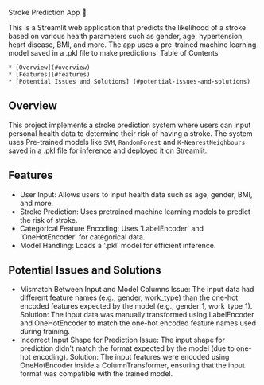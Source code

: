 Stroke Prediction App 🧠

This is a Streamlit web application that predicts the likelihood of a stroke based on various health parameters such as gender, age, hypertension, heart disease, BMI, and more. The app uses a pre-trained machine learning model saved in a .pkl file to make predictions.
Table of Contents

    * [Overview](#overview)
    * [Features](#features)
    * [Potential Issues and Solutions] (#potential-issues-and-solutions)
    
## Overview
This project implements a stroke prediction system where users can input personal health data to determine their risk of having a stroke. The system uses Pre-trained models like `SVM`, `RandomForest` and `K-NearestNeighbours` saved in a .pkl file for inference and deployed it on Streamlit.

## Features

* User Input: Allows users to input health data such as age, gender, BMI, and more.
* Stroke Prediction: Uses pretrained machine learning models to predict the risk of stroke.
* Categorical Feature Encoding: Uses 'LabelEncoder' and 'OneHotEncoder' for categorical data.
* Model Handling: Loads a '.pkl' model for efficient inference.

## Potential Issues and Solutions
* Mismatch Between Input and Model Columns
    Issue: The input data had different feature names (e.g., gender, work_type) than the one-hot encoded features             expected by the model (e.g., gender_1, work_type_1).
    Solution: The input data was manually transformed using LabelEncoder and OneHotEncoder to match the one-hot encoded       feature names used during training.
* Incorrect Input Shape for Prediction
    Issue: The input shape for prediction didn't match the format expected by the model (due to one-hot encoding).            Solution: The input features were encoded using OneHotEncoder inside a ColumnTransformer, ensuring that the input         format was compatible with the trained model.
